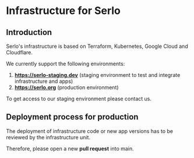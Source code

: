# Infrastructure for Serlo

## Introduction

Serlo's infrastructure is based on Terraform, Kubernetes, Google Cloud and Cloudflare.

We currently support the following environments:

1. **https://serlo-staging.dev** (staging environment to test and integrate infrastructure and apps)
2. **https://serlo.org** (production environment)

To get access to our staging environment please contact us.

## Deployment process for production

The deployment of infrastructure code or new app versions has to be reviewed by the infrastructure unit.

Therefore, please open a new **pull request** into main.

